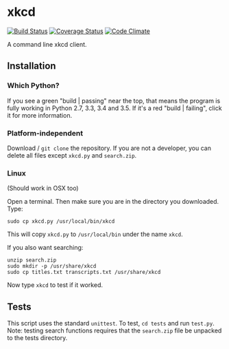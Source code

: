 # xkcd
[![Build Status](https://travis-ci.org/randomdude999/xkcd.svg?branch=master)](https://travis-ci.org/randomdude999/xkcd) [![Coverage Status](https://coveralls.io/repos/github/randomdude999/xkcd/badge.svg?branch=devel)](https://coveralls.io/github/randomdude999/xkcd?branch=master) [![Code Climate](https://codeclimate.com/github/randomdude999/xkcd/badges/gpa.svg)](https://codeclimate.com/github/randomdude999/xkcd)

A command line xkcd client.

## Installation

### Which Python?

If you see a green "build | passing" near the top, that means the program is fully working in Python 2.7, 3.3, 3.4 and 3.5. If it's a red "build | failing", click it for more information.

### Platform-independent

Download / `git clone` the repository. If you are not a developer, you can delete all files except `xkcd.py` and `search.zip`.

### Linux

(Should work in OSX too)

Open a terminal. Then make sure you are in the directory you downloaded.  
Type:

    sudo cp xkcd.py /usr/local/bin/xkcd

This will copy `xkcd.py` to `/usr/local/bin` under the name `xkcd`.

If you also want searching:

    unzip search.zip
    sudo mkdir -p /usr/share/xkcd
    sudo cp titles.txt transcripts.txt /usr/share/xkcd

Now type `xkcd` to test if it worked.

## Tests

This script uses the standard `unittest`. To test, `cd tests` and run `test.py`. Note: testing search functions requires that the `search.zip` file be unpacked to the tests directory.